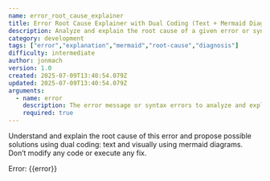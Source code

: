 ```yaml
---
name: error_root_cause_explainer
title: Error Root Cause Explainer with Dual Coding (Text + Mermaid Diagram)
description: Analyze and explain the root cause of a given error or syntax error. Provide a detailed explanation in text and a visual representation using a mermaid diagram. Do not modify any code or propose direct fixes—focus on understanding and communicating the problem.
category: development
tags: ["error","explanation","mermaid","root-cause","diagnosis"]
difficulty: intermediate
author: jonmach
version: 1.0
created: 2025-07-09T13:40:54.079Z
updated: 2025-07-09T13:40:54.079Z
arguments:
  - name: error
    description: The error message or syntax errors to analyze and explain.
    required: true
---
```


Understand and explain the root cause of this error and propose possible solutions using dual coding: text and visually using mermaid diagrams. Don’t modify any code or execute any fix.

Error:
{{error}}
